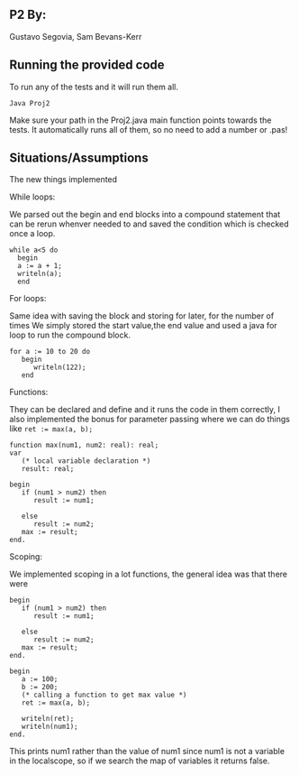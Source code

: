 ## P2 By:
Gustavo Segovia, Sam Bevans-Kerr
## Running the provided code
To run any of the tests and it will run them all.
```
Java Proj2
```
Make sure your path in the Proj2.java main function points towards the tests. 
It automatically runs all of them, so no need to add a number or .pas!

## Situations/Assumptions

The new things implemented

While loops:

 We parsed out the begin and end blocks into a compound statement that can be rerun whenver needed to and saved the condition which is checked once a loop.
```
while a<5 do
  begin
  a := a + 1;
  writeln(a);
  end
```

For loops:

Same idea with saving the block and storing for later, for the number of times We simply stored the start value,the end value and used a java for loop to run the compound block.
```
for a := 10 to 20 do
   begin
      writeln(122);
   end
```

Functions:

They can be declared and define and it runs the code in them correctly, I also implemented the bonus for parameter passing where we can do things like ```ret := max(a, b);```
```
function max(num1, num2: real): real;
var
   (* local variable declaration *)
   result: real;

begin
   if (num1 > num2) then
      result := num1;

   else
      result := num2;
   max := result;
end.
```

Scoping:

We implemented scoping in a lot functions, the general idea was that there were 

```
begin
   if (num1 > num2) then
      result := num1;

   else
      result := num2;
   max := result;
end.

begin
   a := 100;
   b := 200;
   (* calling a function to get max value *)
   ret := max(a, b);

   writeln(ret);
   writeln(num1);
end.
```
This prints num1 rather than the value of num1 since num1 is not a variable in the localscope, so if we search the map of variables it returns false.
